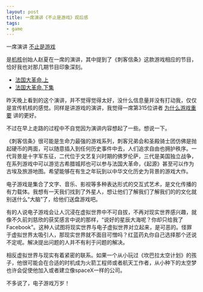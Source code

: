 ```yaml
---
layout: post
title: 一席演讲《不止是游戏》观后感
tags:
- game
---
```


一席演讲 [不止是游戏](https://www.yixi.tv/#/speech/detail?id=710)

是[机核](https://www.gcores.com/)创始人赵夏在一席的演讲，其中提到了《刺客信条》这款游戏相应的节目，恰好我也对那几期节目印象深刻。

-   [法国大革命.上](https://www.gcores.com/radios/14417)
-   [法国大革命.下集](https://www.gcores.com/radios/14431)

昨天晚上看到的这个演讲，并不觉得觉得太好，没什么信息量并没有打动我，仅仅是宣传机核的感觉。同样是讲游戏的演讲，我觉得一席第315位讲者 [为什么游戏重要](https://www.yixi.tv/#/speech/detail?id=344) 讲的更好。

不过在早上走路的过程中不自觉因为演讲内容想起了一些。想说一下。

《刺客信条》很可能是生命力最强的游戏系列，刺客兄弟会和圣殿骑士团仿佛是抛起硬币的两面，可以随意插入到任何历史事件中去，人们追求自由也拥护秩序。一代背景是十字军东征，二代位于文艺复兴时期的佛罗伦萨，三代是美国独立战争，在系列游戏中可以游览古希腊城邦也可以参与法国大革命，《起源》甚至可以作为古埃及旅游地图。希望能够在有生之年玩到以中华文化历史为背景的游戏大作。

电子游戏是集合了文字、音乐、影视等多种表达形式的交互式艺术，是文化传播的有力载体。我想有一天我们找到了外星人，想让他们了解我们了解我们的的文化就别送什么“大脑”了，给他们送盘游戏吧。

有的人说电子游戏会让人沉浸在虚拟世界中不可自拔，不再对现实世界感兴趣，就像不久前刘慈欣的获奖感言中说的那样，“说好的星辰大海呢？你却只给我了Facebook”。这种人试图将现实世界与电子虚拟世界对立起来，是可恶的。怪罪于虚拟世界太吸引人，那现实世界就不面目可憎吗？红蓝药丸你自己选择那个还说不定呢。解决提出问题的人并不有利于问题的解决。

相反虚拟世界与现实有着紧密的联系。如果一个从小玩过《坎巴拉太空计划》的孩子，他很可能会在合适的时机成为火箭工程师或者航天工作者，从小种下的太空梦也许会促使他加入或者建立像spaceX一样的公司。

不多说了，电子游戏万岁！